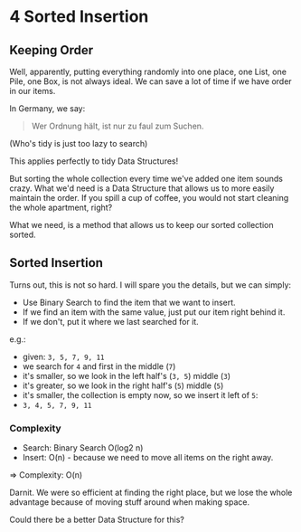 # 4 Sorted Insertion

## Keeping Order

Well, apparently, putting everything randomly into one place, one List, one Pile, one Box, is not always ideal. We can save a lot of time if we have order in our items.

In Germany, we say:
> Wer Ordnung hält, ist nur zu faul zum Suchen.

(Who's tidy is just too lazy to search)

This applies perfectly to tidy Data Structures!

But sorting the whole collection every time we've added one item sounds crazy. What we'd need is a Data Structure that allows us to more easily maintain the order. If you spill a cup of coffee, you would not start cleaning the whole apartment, right?

What we need, is a method that allows us to keep our sorted collection sorted.

## Sorted Insertion

Turns out, this is not so hard. I will spare you the details, but we can simply:
- Use Binary Search to find the item that we want to insert.
- If we find an item with the same value, just put our item right behind it.
- If we don't, put it where we last searched for it.

e.g.:
- given: `3, 5, 7, 9, 11`
- we search for `4` and first in the middle (`7`)
- it's smaller, so we look in the left half's (`3, 5`) middle (`3`)
- it's greater, so we look in the right half's (`5`) middle (`5`)
- it's smaller, the collection is empty now, so we insert it left of `5`:
- `3, 4, 5, 7, 9, 11`

### Complexity
- Search: Binary Search O(log2 n)
- Insert: O(n) - because we need to move all items on the right away.

=> Complexity: O(n)

Darnit. We were so efficient at finding the right place, but we lose the whole advantage because of moving stuff around when making space.

Could there be a better Data Structure for this?
